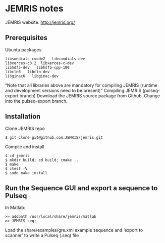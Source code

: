# JEMRIS notes

JEMRIS website: http://jemris.org/


## Prerequisites

Ubuntu packages:
```
libsundials-cvode2   libsundials-dev
libxerces-c3.2  libxerces-c-dev
libhdf5-dev   libhdf5-cpp-100
libcln6   libcln-dev
libginac6   libginac-dev
```

“Note that all libraries above are mandatory for compiling JEMRIS (runtime and development versions need to be present)”
Compiling JEMRIS (pulseq-export branch)
Download the JEMRIS source package from Github. Change into the pulseq-export branch.

## Installation


Clone JEMRIS repo
```
$ git clone git@github.com:JEMRIS/jemris.git
```

Compile and install
```
$ cd jemris
$ mkdir build; cd build; cmake ..
$ make
$ ctest -V
$ sudo make install
```

## Run the Sequence GUI and export a sequence to Pulseq

In Matlab:
```
>> addpath /usr/local/share/jemris/matlab
>> JEMRIS_seq;
```
Load the share/examples/gre.xml example sequence and ‘export to scanner’ to write a Pulseq (.seq) file


